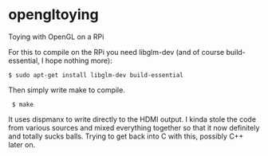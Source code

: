 # opengltoying
Toying with OpenGL on a RPi

For this to compile on the RPi you need libglm-dev (and of course build-essential, I hope nothing more):

    $ sudo apt-get install libglm-dev build-essential

Then simply write make to compile.

     $ make

It uses dispmanx to write directly to the HDMI output. I kinda stole the code from various sources and mixed everything together so that it now definitely and totally sucks balls. Trying to get back into C with this, possibly C++ later on.